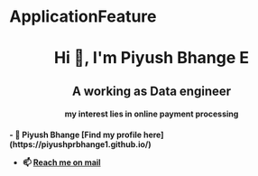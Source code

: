# ApplicationFeature
<h1 align="center">Hi 👋, I'm Piyush Bhange E</h1>
<h2 align="center">A working as Data engineer</h2>
<h4 align="center"> my interest lies in online payment processing <h4>
- 🔭 Piyush Bhange [Find my profile here](https://piyushprbhange1.github.io/)


- 📫 [ Reach  me on mail ](2020mt93002@wilp.bits-pilani.ac.in "My mail box")
